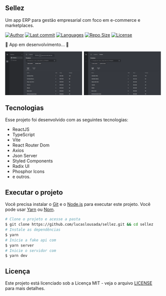 ## Sellez

Um app ERP para gestão empresarial com foco em e-commerce e marketplaces.

[![Author](https://img.shields.io/badge/author-Lucas_Lousada-202225?style=flat-square)](https://github.com/lucaslousada)
[![Last commit](https://img.shields.io/github/last-commit/lucaslousada/sellez?color=202225&style=flat-square)](#)
[![Languages](https://img.shields.io/github/languages/count/lucaslousada/sellez?color=202225&style=flat-square)](#)
[![Repo Size](https://img.shields.io/github/repo-size/lucaslousada/sellez?color=202225&style=flat-square)](#)
[![License](https://img.shields.io/github/license/lucaslousada/sellez?color=202225&style=flat-square)](LICENSE.md)

🚧 App em desenvolvimento... 🚧

<div style="display: flex; flex-wrap: wrap; gap: 1%;">
  <img alt="Tabela de clientes" src="./.github/app-preview-1.png" width="49.5%">
  <img alt="Formulário de cliente" src="./.github/app-preview-2.png" width="49.5%">
</div>

## Tecnologias

Esse projeto foi desenvolvido com as seguintes tecnologias:

- ReactJS
- TypeScript
- Vite
- React Router Dom
- Axios
- Json Server
- Styled Components
- Radix UI
- Phosphor Icons
- e outros.

<!-- ## Features

- [x] Listagem de produtos cadastrados.
- [ ] Cadastrar, editar e deletar produtos.
- [ ] Ver detalhes de um produto.
- [ ] Listagem de pedidos realizados.
- [ ] Abrir, finalizar e cancelar um pedido.
- [ ] Ver detalhes de um pedido.
- [x] Ocultar/exibir navegação lateral.
- [ ] Página 404. -->

## Executar o projeto

Você precisa instalar o [Git](https://git-scm.com/downloads) e o [Node.js](https://nodejs.org/en/download/) para executar este projeto.
Você pode usar [Yarn](https://yarnpkg.com/) ou [Npm](https://nodejs.org/en/download/).

```bash
# Clone o projeto e acesse a pasta
$ git clone https://github.com/lucaslousada/sellez.git && cd sellez
# Instale as dependências
$ yarn
# Inicie a fake api com
$ yarn server
# Inicie o servidor com
$ yarn dev
```

## Licença

Este projeto está licenciado sob a Licença MIT - veja o arquivo [LICENSE](LICENSE.md) para mais detalhes.

